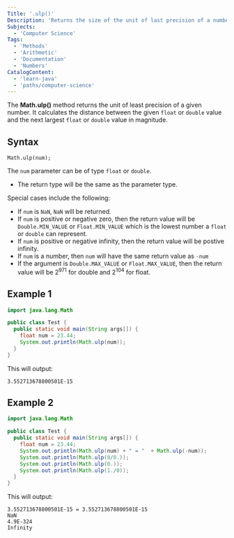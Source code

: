 ```yaml
---
Title: '.ulp()'
Description: 'Returns the size of the unit of last precision of a number.'
Subjects:
  - 'Computer Science'
Tags:
  - 'Methods'
  - 'Arithmetic'
  - 'Documentation'
  - 'Numbers'
CatalogContent:
  - 'learn-java'
  - 'paths/computer-science'
---
```


The **Math.ulp()** method returns the unit of least precision of a given number. It calculates the distance between the given `float` or `double` value and the next largest `float` or `double` value in magnitude.

## Syntax

```pseudo
Math.ulp(num);
```

The `num` parameter can be of type `float` or `double`.

- The return type will be the same as the parameter type.

Special cases include the following:

- If `num` is `NaN`, `NaN` will be returned.
- If `num` is positive or negative zero, then the return value will be `Double.MIN_VALUE` or `Float.MIN_VALUE` which is the lowest number a `float` or `double` can represent.
- If `num` is positive or negative infinity, then the return value will be postive infinity.
- If `num` is a number, then `num` will have the same return value as `-num`
- If the argument is `Double.MAX_VALUE` or `Float.MAX_VALUE`, then the return value will be 2<sup>971</sup> for double and 2<sup>104</sup> for float.

## Example 1

```java
import java.lang.Math

public class Test {
  public static void main(String args[]) {
    float num = 23.44;
    System.out.println(Math.ulp(num));
  }
}
```

This will output:

```shell
3.552713678800501E-15
```

## Example 2

```java
import java.lang.Math

public class Test {
  public static void main(String args[]) {
    float num = 23.44;
    System.out.println(Math.ulp(num) + " = "  + Math.ulp(-num));
    System.out.println(Math.ulp(0/0.));
    System.out.println(Math.ulp(0.));
    System.out.println(Math.ulp(1./0));
  }
}
```

This will output:

```shell
3.552713678800501E-15 = 3.552713678800501E-15
NaN
4.9E-324
Infinity
```
